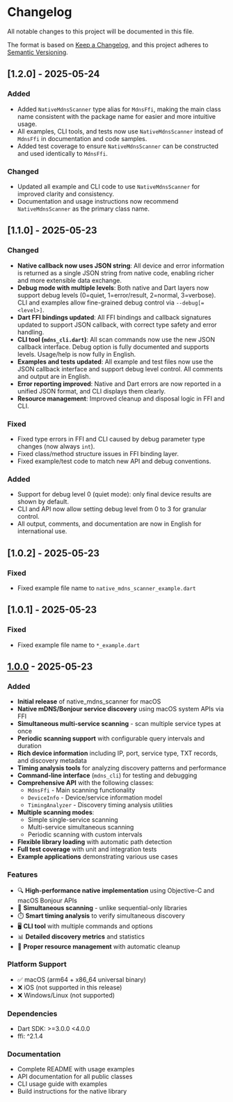 # Changelog

All notable changes to this project will be documented in this file.

The format is based on [Keep a Changelog](https://keepachangelog.com/en/1.0.0/),
and this project adheres to [Semantic Versioning](https://semver.org/spec/v2.0.0.html).

## [1.2.0] - 2025-05-24

### Added
- Added `NativeMdnsScanner` type alias for `MdnsFfi`, making the main class name consistent with the package name for easier and more intuitive usage.
- All examples, CLI tools, and tests now use `NativeMdnsScanner` instead of `MdnsFfi` in documentation and code samples.
- Added test coverage to ensure `NativeMdnsScanner` can be constructed and used identically to `MdnsFfi`.

### Changed
- Updated all example and CLI code to use `NativeMdnsScanner` for improved clarity and consistency.
- Documentation and usage instructions now recommend `NativeMdnsScanner` as the primary class name.

## [1.1.0] - 2025-05-23

### Changed
- **Native callback now uses JSON string**: All device and error information is returned as a single JSON string from native code, enabling richer and more extensible data exchange.
- **Debug mode with multiple levels**: Both native and Dart layers now support debug levels (0=quiet, 1=error/result, 2=normal, 3=verbose). CLI and examples allow fine-grained debug control via `--debug[=<level>]`.
- **Dart FFI bindings updated**: All FFI bindings and callback signatures updated to support JSON callback, with correct type safety and error handling.
- **CLI tool (`mdns_cli.dart`)**: All scan commands now use the new JSON callback interface. Debug option is fully documented and supports levels. Usage/help is now fully in English.
- **Examples and tests updated**: All example and test files now use the JSON callback interface and support debug level control. All comments and output are in English.
- **Error reporting improved**: Native and Dart errors are now reported in a unified JSON format, and CLI displays them clearly.
- **Resource management**: Improved cleanup and disposal logic in FFI and CLI.

### Fixed
- Fixed type errors in FFI and CLI caused by debug parameter type changes (now always `int`).
- Fixed class/method structure issues in FFI binding layer.
- Fixed example/test code to match new API and debug conventions.

### Added
- Support for debug level 0 (quiet mode): only final device results are shown by default.
- CLI and API now allow setting debug level from 0 to 3 for granular control.
- All output, comments, and documentation are now in English for international use.

## [1.0.2] - 2025-05-23

### Fixed
- Fixed example file name to `native_mdns_scanner_example.dart`

## [1.0.1] - 2025-05-23

### Fixed
- Fixed example file name to `*_example.dart`

## [1.0.0] - 2025-05-23

### Added
- **Initial release** of native_mdns_scanner for macOS
- **Native mDNS/Bonjour service discovery** using macOS system APIs via FFI
- **Simultaneous multi-service scanning** - scan multiple service types at once
- **Periodic scanning support** with configurable query intervals and duration
- **Rich device information** including IP, port, service type, TXT records, and discovery metadata
- **Timing analysis tools** for analyzing discovery patterns and performance
- **Command-line interface** (`mdns_cli`) for testing and debugging
- **Comprehensive API** with the following classes:
  - `MdnsFfi` - Main scanning functionality
  - `DeviceInfo` - Device/service information model
  - `TimingAnalyzer` - Discovery timing analysis utilities
- **Multiple scanning modes**:
  - Simple single-service scanning
  - Multi-service simultaneous scanning
  - Periodic scanning with custom intervals
- **Flexible library loading** with automatic path detection
- **Full test coverage** with unit and integration tests
- **Example applications** demonstrating various use cases

### Features
- 🔍 **High-performance native implementation** using Objective-C and macOS Bonjour APIs
- 🎯 **Simultaneous scanning** - unlike sequential-only libraries
- ⏱️ **Smart timing analysis** to verify simultaneous discovery
- 🖥️ **CLI tool** with multiple commands and options
- 📊 **Detailed discovery metrics** and statistics
- 🧹 **Proper resource management** with automatic cleanup

### Platform Support
- ✅ macOS (arm64 + x86_64 universal binary)
- ❌ iOS (not supported in this release)
- ❌ Windows/Linux (not supported)

### Dependencies
- Dart SDK: >=3.0.0 <4.0.0
- ffi: ^2.1.4

### Documentation
- Complete README with usage examples
- API documentation for all public classes
- CLI usage guide with examples
- Build instructions for the native library

[1.0.0]: https://github.com/changyy/ffi-mdns-macos-dart/releases/tag/v1.0.0
